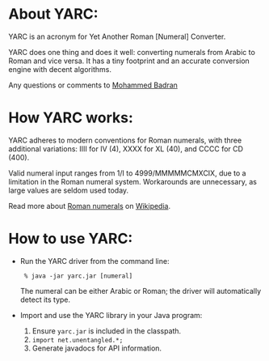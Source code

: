About YARC:
===========

  YARC is an acronym for Yet Another Roman [Numeral] Converter.

  YARC does one thing and does it well: converting numerals from Arabic to
  Roman and vice versa. It has a tiny footprint and an accurate conversion
  engine with decent algorithms.

  Any questions or comments to [Mohammed Badran][1]

[1]: mailto:mebadran@gmail.com

How YARC works:
===============

  YARC adheres to modern conventions for Roman numerals, with three
  additional variations: IIII for IV (4), XXXX for XL (40), and CCCC
  for CD (400).

  Valid numeral input ranges from 1/I to 4999/MMMMMCMXCIX, due to a
  limitation in the Roman numeral system. Workarounds are unnecessary,
  as large values are seldom used today.

  Read more about [Roman numerals][2] on [Wikipedia][3].

[2]: http://en.wikipedia.org/wiki/Roman_numerals
[3]: http://en.wikipedia.org/wiki/Main_Page

How to use YARC:
================

  - Run the YARC driver from the command line:

         % java -jar yarc.jar [numeral]

     The numeral can be either Arabic or Roman; the driver will
     automatically detect its type.

  - Import and use the YARC library in your Java program:

     1. Ensure `yarc.jar` is included in the classpath.
     2. `import net.unentangled.*;`
     3. Generate javadocs for API information.
